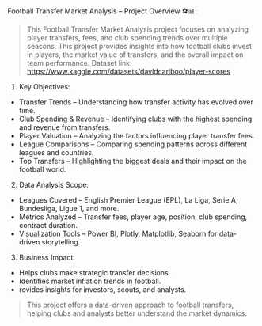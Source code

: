 Football Transfer Market Analysis – Project Overview ⚽📊: 
> This Football Transfer Market Analysis project focuses on analyzing player transfers, fees, and club spending trends over multiple seasons. This project provides insights into how football clubs invest in players, the market value of transfers, and the overall impact on team performance.
> Dataset link: https://www.kaggle.com/datasets/davidcariboo/player-scores

1. Key Objectives:
-  Transfer Trends – Understanding how transfer activity has evolved over time.
-  Club Spending & Revenue – Identifying clubs with the highest spending and revenue from transfers.
-  Player Valuation – Analyzing the factors influencing player transfer fees.
-  League Comparisons – Comparing spending patterns across different leagues and countries.
-  Top Transfers – Highlighting the biggest deals and their impact on the football world.

2. Data Analysis Scope:
-  Leagues Covered – English Premier League (EPL), La Liga, Serie A, Bundesliga, Ligue 1, and more.
-  Metrics Analyzed – Transfer fees, player age, position, club spending, contract duration.
-  Visualization Tools – Power BI, Plotly, Matplotlib, Seaborn for data-driven storytelling.

3. Business Impact:
-  Helps clubs make strategic transfer decisions.
-  Identifies market inflation trends in football.
-  rovides insights for investors, scouts, and analysts.

> This project offers a data-driven approach to football transfers, helping clubs and analysts better understand the market dynamics. 








